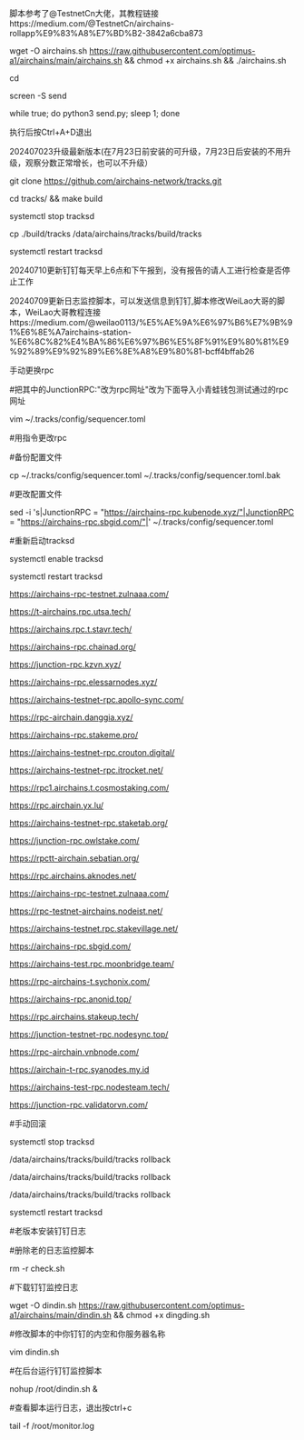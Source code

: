 脚本参考了@TestnetCn大佬，其教程链接https://medium.com/@TestnetCn/airchains-rollapp%E9%83%A8%E7%BD%B2-3842a6cba873

wget -O airchains.sh https://raw.githubusercontent.com/optimus-a1/airchains/main/airchains.sh && chmod +x airchains.sh && ./airchains.sh


cd


screen -S send


while true; do python3 send.py; sleep 1; done



执行后按Ctrl+A+D退出


202407023升级最新版本(在7月23日前安装的可升级，7月23日后安装的不用升级，观察分数正常增长，也可以不升级）

git clone https://github.com/airchains-network/tracks.git 


cd tracks/ &&  make build 


systemctl stop tracksd


cp ./build/tracks /data/airchains/tracks/build/tracks


systemctl restart tracksd



20240710更新钉钉每天早上6点和下午报到，没有报告的请人工进行检查是否停止工作


20240709更新日志监控脚本，可以发送信息到钉钉,脚本修改WeiLao大哥的脚本，WeiLao大哥教程连接https://medium.com/@weilao0113/%E5%AE%9A%E6%97%B6%E7%9B%91%E6%8E%A7airchains-station-%E6%8C%82%E4%BA%86%E6%97%B6%E5%8F%91%E9%80%81%E9%92%89%E9%92%89%E6%8E%A8%E9%80%81-bcff4bffab26









手动更换rpc


#把其中的JunctionRPC:"改为rpc网址"改为下面导入小青蛙钱包测试通过的rpc网址


vim ~/.tracks/config/sequencer.toml

#用指令更改rpc

#备份配置文件


cp ~/.tracks/config/sequencer.toml ~/.tracks/config/sequencer.toml.bak


#更改配置文件

sed -i 's|JunctionRPC = "https://airchains-rpc.kubenode.xyz/"|JunctionRPC = "https://airchains-rpc.sbgid.com/"|' ~/.tracks/config/sequencer.toml

#重新启动tracksd


systemctl enable tracksd


systemctl restart tracksd



https://airchains-rpc-testnet.zulnaaa.com/


https://t-airchains.rpc.utsa.tech/



https://airchains.rpc.t.stavr.tech/


https://airchains-rpc.chainad.org/


https://junction-rpc.kzvn.xyz/


https://airchains-rpc.elessarnodes.xyz/


https://airchains-testnet-rpc.apollo-sync.com/


https://rpc-airchain.danggia.xyz/


https://airchains-rpc.stakeme.pro/


https://airchains-testnet-rpc.crouton.digital/ 


https://airchains-testnet-rpc.itrocket.net/


https://rpc1.airchains.t.cosmostaking.com/


https://rpc.airchain.yx.lu/


https://airchains-testnet-rpc.staketab.org/


https://junction-rpc.owlstake.com/


https://rpctt-airchain.sebatian.org/


https://rpc.airchains.aknodes.net/


https://airchains-rpc-testnet.zulnaaa.com/


https://rpc-testnet-airchains.nodeist.net/


https://airchains-testnet.rpc.stakevillage.net/


https://airchains-rpc.sbgid.com/


https://airchains-test.rpc.moonbridge.team/


https://rpc-airchains-t.sychonix.com/


https://airchains-rpc.anonid.top/


https://rpc.airchains.stakeup.tech/


https://junction-testnet-rpc.nodesync.top/


https://rpc-airchain.vnbnode.com/


https://airchain-t-rpc.syanodes.my.id


https://airchains-test-rpc.nodesteam.tech/



https://junction-rpc.validatorvn.com/




#手动回滚


systemctl stop tracksd


/data/airchains/tracks/build/tracks rollback


/data/airchains/tracks/build/tracks rollback


/data/airchains/tracks/build/tracks rollback


systemctl restart tracksd






#老版本安装钉钉日志


#册除老的日志监控脚本


rm -r check.sh

#下载钉钉监控日志

wget -O dindin.sh https://raw.githubusercontent.com/optimus-a1/airchains/main/dindin.sh && chmod +x dingding.sh


#修改脚本的中你钉钉的内空和你服务器名称


vim dindin.sh


#在后台运行钉钉监控脚本


nohup /root/dindin.sh &



#查看脚本运行日志，退出按ctrl+c



tail -f /root/monitor.log




